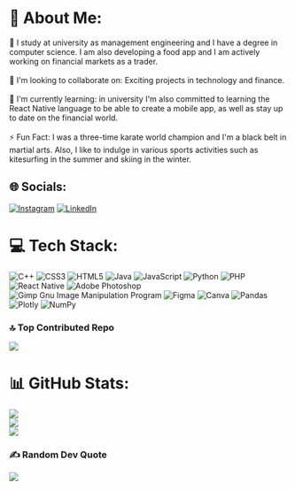 # 💫 About Me:
🔭 I study at university as management engineering and I have a degree in computer science. I am also developing a food app and I am actively working on financial markets as a trader.<br><br>👯 I'm looking to collaborate on: Exciting projects in technology and finance.<br><br>🌱 I'm currently learning: in university I'm also committed to learning the React Native language to be able to create a mobile app, as well as stay up to date on the financial world.<br><br>⚡ Fun Fact: I was a three-time karate world champion and I'm a black belt in martial arts. Also, I like to indulge in various sports activities such as kitesurfing in the summer and skiing in the winter.


## 🌐 Socials:
[![Instagram](https://img.shields.io/badge/Instagram-%23E4405F.svg?logo=Instagram&logoColor=white)](https://instagram.com/https://www.instagram.com/di3go.opr3a/) [![LinkedIn](https://img.shields.io/badge/LinkedIn-%230077B5.svg?logo=linkedin&logoColor=white)](https://linkedin.com/in/https://www.linkedin.com/in/diego-oprea/) 

# 💻 Tech Stack:
![C++](https://img.shields.io/badge/c++-%2300599C.svg?style=flat&logo=c%2B%2B&logoColor=white) ![CSS3](https://img.shields.io/badge/css3-%231572B6.svg?style=flat&logo=css3&logoColor=white) ![HTML5](https://img.shields.io/badge/html5-%23E34F26.svg?style=flat&logo=html5&logoColor=white) ![Java](https://img.shields.io/badge/java-%23ED8B00.svg?style=flat&logo=java&logoColor=white) ![JavaScript](https://img.shields.io/badge/javascript-%23323330.svg?style=flat&logo=javascript&logoColor=%23F7DF1E) ![Python](https://img.shields.io/badge/python-3670A0?style=flat&logo=python&logoColor=ffdd54) ![PHP](https://img.shields.io/badge/php-%23777BB4.svg?style=flat&logo=php&logoColor=white) ![React Native](https://img.shields.io/badge/react_native-%2320232a.svg?style=flat&logo=react&logoColor=%2361DAFB) ![Adobe Photoshop](https://img.shields.io/badge/adobephotoshop-%2331A8FF.svg?style=flat&logo=adobephotoshop&logoColor=white) ![Gimp Gnu Image Manipulation Program](https://img.shields.io/badge/Gimp-657D8B?style=flat&logo=gimp&logoColor=FFFFFF) 	![Figma](https://img.shields.io/badge/figma-%23F24E1E.svg?style=flat&logo=figma&logoColor=white) ![Canva](https://img.shields.io/badge/Canva-%2300C4CC.svg?style=flat&logo=Canva&logoColor=white) ![Pandas](https://img.shields.io/badge/pandas-%23150458.svg?style=flat&logo=pandas&logoColor=white) ![Plotly](https://img.shields.io/badge/Plotly-%233F4F75.svg?style=flat&logo=plotly&logoColor=white) ![NumPy](https://img.shields.io/badge/numpy-%23013243.svg?style=flat&logo=numpy&logoColor=white)


### 🔝 Top Contributed Repo
![](https://github-contributor-stats.vercel.app/api?username=Di3go-Opr3a&limit=5&theme=flat&combine_all_yearly_contributions=true)


# 📊 GitHub Stats:
![](https://github-readme-stats.vercel.app/api?username=Di3go-Opr3a&theme=default&hide_border=true&include_all_commits=false&count_private=false)<br/>
![](https://github-readme-streak-stats.herokuapp.com/?user=Di3go-Opr3a&theme=default&hide_border=true)<br/>
![](https://github-readme-stats.vercel.app/api/top-langs/?username=Di3go-Opr3a&theme=default&hide_border=true&include_all_commits=false&count_private=false&layout=compact)

### ✍️ Random Dev Quote
![](https://quotes-github-readme.vercel.app/api?type=horizontal&theme=light)
